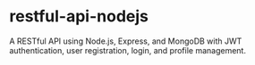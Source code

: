 # restful-api-nodejs
A RESTful API using Node.js, Express, and MongoDB with JWT authentication, user registration, login, and profile management.
